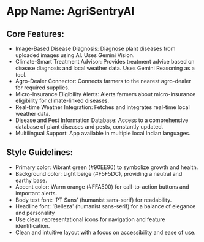 # **App Name**: AgriSentryAI

## Core Features:

- Image-Based Disease Diagnosis: Diagnose plant diseases from uploaded images using AI. Uses Gemini Vision.
- Climate-Smart Treatment Advisor: Provides treatment advice based on disease diagnosis and local weather data. Uses Gemini Reasoning as a tool.
- Agro-Dealer Connector: Connects farmers to the nearest agro-dealer for required supplies.
- Micro-Insurance Eligibility Alerts: Alerts farmers about micro-insurance eligibility for climate-linked diseases.
- Real-time Weather Integration: Fetches and integrates real-time local weather data.
- Disease and Pest Information Database: Access to a comprehensive database of plant diseases and pests, constantly updated.
- Multilingual Support: App available in multiple local Indian languages.

## Style Guidelines:

- Primary color: Vibrant green (#90EE90) to symbolize growth and health.
- Background color: Light beige (#F5F5DC), providing a neutral and earthy base.
- Accent color: Warm orange (#FFA500) for call-to-action buttons and important alerts.
- Body text font: 'PT Sans' (humanist sans-serif) for readability.
- Headline font: 'Belleza' (humanist sans-serif) for a balance of elegance and personality
- Use clear, representational icons for navigation and feature identification.
- Clean and intuitive layout with a focus on accessibility and ease of use.